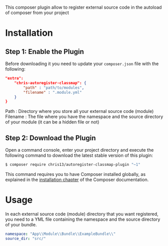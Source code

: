 This composer plugin allow to register external source code in the autoload of composer from your project

Installation
============

Step 1: Enable the Plugin
-------------------------

Before downloading it you need to update your `composer.json` file with the following:

```json
"extra":
    "chris-autoregister-classmap": {
        "path" : "path/to/modules",
        "filename" : ".module.yml"
    }
}
```
Path : Directory where you store all your external source code (module)
Filename : The file where you have the namespace and the source directory of your module (it can be a hidden file or not)

Step 2: Download the Plugin
---------------------------

Open a command console, enter your project directory and execute the
following command to download the latest stable version of this plugin:

```bash
$ composer require chris13/autoregister-classmap-plugin "~1"
```

This command requires you to have Composer installed globally, as explained
in the [installation chapter](https://getcomposer.org/doc/00-intro.md)
of the Composer documentation.


Usage
=====

In each external source code (module) directory that you want registered, you need to a YML file containing the namespace and the source
directory of your bundle.

```yml
namespace: "App\\Module\\Bundle\\ExampleBundle\\"
source_dir: "src/"
```
